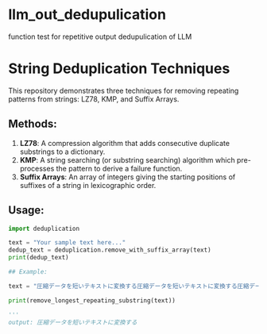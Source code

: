 # llm_out_dedupulication
function test for repetitive output dedupulication of LLM


# String Deduplication Techniques

This repository demonstrates three techniques for removing repeating patterns from strings: LZ78, KMP, and Suffix Arrays.

## Methods:

1. **LZ78**: A compression algorithm that adds consecutive duplicate substrings to a dictionary.
2. **KMP**: A string searching (or substring searching) algorithm which pre-processes the pattern to derive a failure function.
3. **Suffix Arrays**: An array of integers giving the starting positions of suffixes of a string in lexicographic order.

## Usage:

```python
import deduplication

text = "Your sample text here..."
dedup_text = deduplication.remove_with_suffix_array(text)
print(dedup_text)

## Example:

text = "圧縮データを短いテキストに変換する圧縮データを短いテキストに変換する圧縮データを短いテキストに変換する"

print(remove_longest_repeating_substring(text))

'''
output: 圧縮データを短いテキストに変換する
